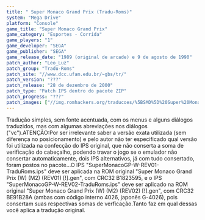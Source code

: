 ```yaml
---
title: " Super Monaco Grand Prix (Tradu-Roms)"
system: "Mega Drive"
platform: "Console"
game_title: "Super Monaco Grand Prix"
game_category: "Esportes - Corrida"
game_players: "1"
game_developer: "SEGA"
game_publisher: "SEGA"
game_release_date: "1989 (original de arcade) e 9 de agosto de 1990"
patch_author: "Leo_Luz"
patch_group: "Tradu-Roms"
patch_site: "//www.dcc.ufam.edu.br/~gbs/tr/"
patch_version: "???"
patch_release: "28 de dezembro de 2000"
patch_type: "Patch IPS dentro do pacote ZIP"
patch_progress: "???"
patch_images: ["//img.romhackers.org/traducoes/%5BSMD%5D%20Super%20Monaco%20Grand%20Prix%20-%20Emuroms%20e%20Tradu-Roms%20-%201.png","//img.romhackers.org/traducoes/%5BSMD%5D%20Super%20Monaco%20Grand%20Prix%20-%20Tradu-Roms%20-%202.png","//img.romhackers.org/traducoes/%5BSMD%5D%20Super%20Monaco%20Grand%20Prix%20-%20Tradu-Roms%20-%203.png"]
---
```

Tradução simples, sem fonte acentuada, com os menus e alguns diálogos traduzidos, mas com algumas abreviações nos diálogos ("vc").ATENÇÃO:Por ser irrelevante saber a versão exata utilizada (sem diferença no posicionamento) e pelo autor não ter especificado qual versão foi utilizada na confecção do IPS original, que não conserta a soma de verificação do cabeçalho, podendo travar o jogo se o emulador não consertar automaticamente, dois IPS alternativos, já com tudo consertado, foram postos no pacote...O IPS "SuperMonacoGP-W-REV01-TraduRoms.ips" deve ser aplicada na ROM original "Super Monaco Grand Prix (W) (M2) (REV01) [!].gen", com CRC32 B1823595, e o IPS "SuperMonacoGP-W-REV02-TraduRoms.ips" deve ser aplicado na ROM original "Super Monaco Grand Prix (W) (M2) (REV02) [!].gen", com CRC32 BE91B28A (ambas com código interno 4026, japonês G-4026), pois consertam suas respectivas somas de verficação.Tanto faz em qual dessas você aplica a tradução original.